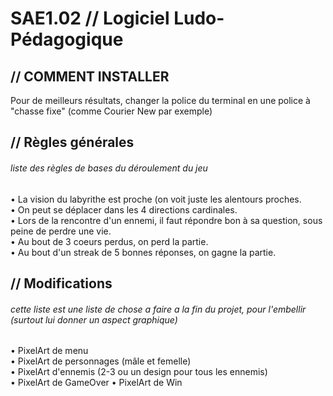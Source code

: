 # SAE1.02 // Logiciel Ludo-Pédagogique

## // COMMENT INSTALLER

Pour de meilleurs résultats, changer la police du terminal en une police à "chasse fixe" (comme Courier New par exemple)


## // Règles générales
###### *liste des règles de bases du déroulement du jeu*

<p>
• La vision du labyrithe est proche (on voit juste les alentours proches.<br>
• On peut se déplacer dans les 4 directions cardinales.<br>
• Lors de la rencontre d'un ennemi, il faut répondre bon à sa question, sous peine de perdre une vie.<br>
• Au bout de 3 coeurs perdus, on perd la partie.<br>
• Au bout d'un streak de 5 bonnes réponses, on gagne la partie.<br>
</p>


## // Modifications 
###### *cette liste est une liste de chose a faire a la fin du projet, pour l'embellir (surtout lui donner un aspect graphique)*

<p>
• PixelArt de menu<br>
• PixelArt de personnages (mâle et femelle)<br>
• PixelArt d'ennemis (2-3 ou un design pour tous les ennemis)<br>
• PixelArt de GameOver
• PixelArt de Win
</p>
